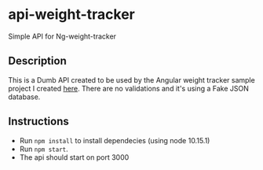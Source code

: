 # api-weight-tracker

Simple API for Ng-weight-tracker

## Description

This is a Dumb API created to be used by the Angular weight tracker sample project I created [here](https://github.com/Andrew4d3/ng-weight-tracker). There are no validations and it's using a Fake JSON database.

## Instructions

- Run `npm install` to install dependecies (using node 10.15.1)
- Run `npm start`.
- The api should start on port 3000
